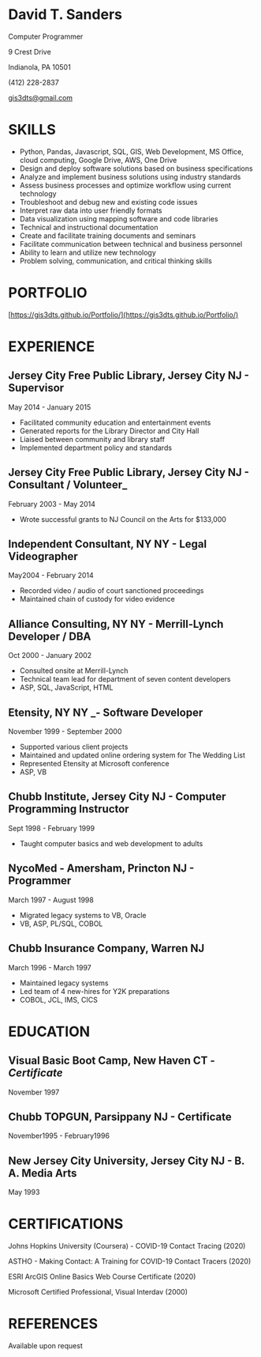 # David T. Sanders

Computer Programmer

9 Crest Drive

Indianola, PA 10501

(412) 228-2837

gis3dts@gmail.com

# SKILLS

- Python, Pandas, Javascript, SQL, GIS, Web Development, MS Office, cloud computing, Google Drive, AWS, One Drive
- Design and deploy software solutions based on business specifications
- Analyze and implement business solutions using industry standards
- Assess business processes and optimize workflow using current technology
- Troubleshoot and debug new and existing code issues
- Interpret raw data into user friendly formats
- Data visualization using mapping software and code libraries
- Technical and instructional documentation
- Create and facilitate training documents and seminars
- Facilitate communication between technical and business personnel
- Ability to learn and utilize new technology
- Problem solving, communication, and critical thinking skills

# PORTFOLIO

[https://gis3dts.github.io/Portfolio/](https://gis3dts.github.io/Portfolio/)

# **EXPERIENCE**

## Jersey City Free Public Library, Jersey City NJ - Supervisor

May 2014 - January 2015

- Facilitated community education and entertainment events
- Generated reports for the Library Director and City Hall
- Liaised between community and library staff
- Implemented department policy and standards

## Jersey City Free Public Library, Jersey City NJ - Consultant / Volunteer_

February 2003 - May 2014

- Wrote successful grants to NJ Council on the Arts for $133,000

## Independent Consultant, NY NY - Legal Videographer

May2004 - February 2014

- Recorded video / audio of court sanctioned proceedings
- Maintained chain of custody for video evidence

## Alliance Consulting, NY NY - Merrill-Lynch Developer / DBA

Oct 2000 - January 2002

- Consulted onsite at Merrill-Lynch
- Technical team lead for department of seven content developers
- ASP, SQL, JavaScript, HTML

##

## Etensity, NY NY _- Software Developer

November 1999 - September 2000

- Supported various client projects
- Maintained and updated online ordering system for The Wedding List
- Represented Etensity at Microsoft conference
- ASP, VB

## Chubb Institute, Jersey City NJ - Computer Programming Instructor

Sept 1998 - February 1999

- Taught computer basics and web development to adults

## NycoMed - Amersham, Princton NJ - Programmer

March 1997 - August 1998

- Migrated legacy systems to VB, Oracle
- VB, ASP, PL/SQL, COBOL

## Chubb Insurance Company, Warren NJ

March 1996 - March 1997

- Maintained legacy systems
- Led team of 4 new-hires for Y2K preparations
- COBOL, JCL, IMS, CICS

# **EDUCATION**

## Visual Basic Boot Camp, New Haven CT _- Certificate_

November 1997

## Chubb TOPGUN, Parsippany NJ - Certificate

November1995 - February1996

## New Jersey City University, Jersey City NJ - B. A. Media Arts

May 1993

# CERTIFICATIONS

Johns Hopkins University (Coursera) - COVID-19 Contact Tracing (2020)

ASTHO - Making Contact: A Training for COVID-19 Contact Tracers (2020)

ESRI ArcGIS Online Basics Web Course Certificate (2020)

Microsoft Certified Professional, Visual Interdav (2000)

# REFERENCES

Available upon request